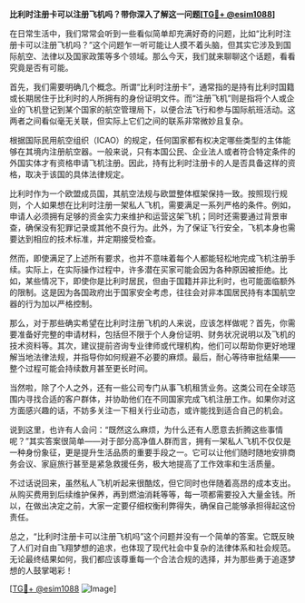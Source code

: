**比利时注册卡可以注册飞机吗？带你深入了解这一问题[[TG💪+ @esim1088](https://t.me/s/esim1088)]**

在日常生活中，我们常常会听到一些看似简单却充满好奇的问题，比如“比利时注册卡可以注册飞机吗？”这个问题乍一听可能让人摸不着头脑，但其实它涉及到国际航空、法律以及国家政策等多个领域。那么今天，我们就来聊聊这个话题，看看究竟是否有可能。

首先，我们需要明确几个概念。所谓“比利时注册卡”，通常指的是持有比利时国籍或长期居住于比利时的人所拥有的身份证明文件。而“注册飞机”则是指将个人或企业的飞机登记到某个国家的航空管理局下，以便合法飞行和参与国际航班活动。这两者之间看似毫无关联，但实际上它们之间的联系非常微妙且复杂。

根据国际民用航空组织（ICAO）的规定，任何国家都有权决定哪些类型的主体能够在其境内注册航空器。一般来说，只有本国公民、企业法人或者符合特定条件的外国实体才有资格申请飞机注册。因此，持有比利时注册卡的人是否具备这样的资格，取决于该国的具体法律规定。

比利时作为一个欧盟成员国，其航空法规与欧盟整体框架保持一致。按照现行规则，个人如果想在比利时注册一架私人飞机，需要满足一系列严格的条件。例如，申请人必须拥有足够的资金实力来维护和运营这架飞机；同时还需要通过背景审查，确保没有犯罪记录或其他不良行为。此外，为了保证飞行安全，飞机本身也需要达到相应的技术标准，并定期接受检查。

然而，即使满足了上述所有要求，也并不意味着每个人都能轻松地完成飞机注册手续。实际上，在实际操作过程中，许多潜在买家可能会因为各种原因被拒绝。比如，某些情况下，即使你是比利时居民，但由于国籍并非比利时，也可能面临额外的限制。这是因为各国政府出于国家安全考虑，往往会对非本国居民持有本国航空器的行为加以严格控制。

那么，对于那些确实希望在比利时注册飞机的人来说，应该怎样做呢？首先，你需要准备好完整的申请材料，包括但不限于个人身份证明、财务状况说明以及飞机的技术资料等。其次，建议提前咨询专业律师或代理机构，他们可以帮助你更好地理解当地法律法规，并指导你如何规避不必要的麻烦。最后，耐心等待审批结果——整个过程可能会持续数月甚至更长时间。

当然啦，除了个人之外，还有一些公司专门从事飞机租赁业务。这类公司在全球范围内寻找合适的客户群体，并协助他们在不同国家完成飞机注册工作。如果你对这方面感兴趣的话，不妨多关注一下相关行业动态，或许能找到适合自己的机会。

说到这里，也许有人会问：“既然这么麻烦，为什么还有人愿意去折腾这些事情呢？”其实答案很简单——对于部分高净值人群而言，拥有一架私人飞机不仅仅是一种身份象征，更是提升生活品质的重要手段之一。它可以让他们随时随地安排商务会议、家庭旅行甚至是紧急救援任务，极大地提高了工作效率和生活质量。

不过话说回来，虽然私人飞机听起来很酷炫，但它同时也伴随着高昂的成本支出。从购买费用到后续维护保养，再到燃油消耗等等，每一项都需要投入大量金钱。所以，在做出决定之前，大家一定要仔细权衡利弊得失，确保自己能够承担得起这份责任。

总之，“比利时注册卡可以注册飞机吗”这个问题并没有一个简单的答案。它既反映了人们对自由飞翔梦想的追求，也体现了现代社会中复杂的法律体系和社会规范。无论最终结果如何，我们都应该尊重每一个合法合规的选择，并为那些勇于追逐梦想的人鼓掌喝彩！

[[TG💪+ @esim1088](https://t.me/s/esim1088) ![Image](https://i.postimg.cc/4NQfJmqS/Snipaste-2025-05-13-00-14-12.png)]
